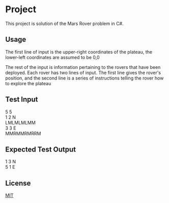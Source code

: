 # Project

This project is solution of the Mars Rover problem in C#.

## Usage

The first line of input is the upper-right coordinates of the plateau, the lower-left coordinates are assumed to be 0,0

The rest of the input is information pertaining to the rovers that have been deployed. Each rover
has two lines of input. The first line gives the rover's position, and the second line is a series of
instructions telling the rover how to explore the plateau

## Test Input

5 5 <br />
1 2 N <br />
LMLMLMLMM <br />
3 3 E <br />
MMRMMRMRRM 

## Expected Test Output

1 3 N <br />
5 1 E


## License
[MIT](https://choosealicense.com/licenses/mit/)
